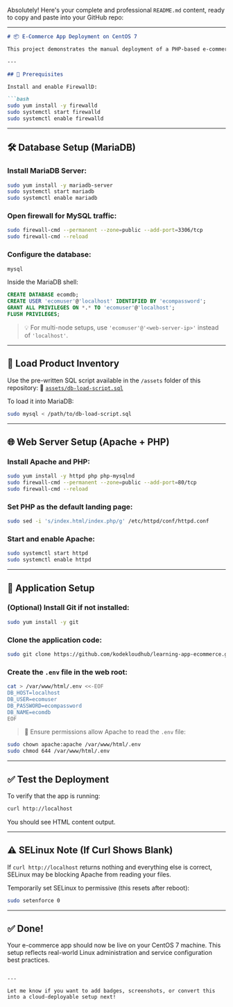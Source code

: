 Absolutely! Here's your complete and professional `README.md` content, ready to copy and paste into your GitHub repo:

---

````markdown
# 📦 E-Commerce App Deployment on CentOS 7

This project demonstrates the manual deployment of a PHP-based e-commerce application on a CentOS 7 Minimal server. It includes Apache, MariaDB, and PHP configuration — perfect for Linux system administration and cloud engineering practice.

---

## 🔧 Prerequisites

Install and enable FirewallD:

```bash
sudo yum install -y firewalld
sudo systemctl start firewalld
sudo systemctl enable firewalld
````

---

## 🛠️ Database Setup (MariaDB)

### Install MariaDB Server:

```bash
sudo yum install -y mariadb-server
sudo systemctl start mariadb
sudo systemctl enable mariadb
```

### Open firewall for MySQL traffic:

```bash
sudo firewall-cmd --permanent --zone=public --add-port=3306/tcp
sudo firewall-cmd --reload
```

### Configure the database:

```bash
mysql
```

Inside the MariaDB shell:

```sql
CREATE DATABASE ecomdb;
CREATE USER 'ecomuser'@'localhost' IDENTIFIED BY 'ecompassword';
GRANT ALL PRIVILEGES ON *.* TO 'ecomuser'@'localhost';
FLUSH PRIVILEGES;
```

> 💡 For multi-node setups, use `'ecomuser'@'<web-server-ip>'` instead of `'localhost'`.

---

## 🧾 Load Product Inventory

Use the pre-written SQL script available in the `/assets` folder of this repository:
📄 [`assets/db-load-script.sql`](assets/db-load-script.sql)

To load it into MariaDB:

```bash
sudo mysql < /path/to/db-load-script.sql
```

---

## 🌐 Web Server Setup (Apache + PHP)

### Install Apache and PHP:

```bash
sudo yum install -y httpd php php-mysqlnd
sudo firewall-cmd --permanent --zone=public --add-port=80/tcp
sudo firewall-cmd --reload
```

### Set PHP as the default landing page:

```bash
sudo sed -i 's/index.html/index.php/g' /etc/httpd/conf/httpd.conf
```

### Start and enable Apache:

```bash
sudo systemctl start httpd
sudo systemctl enable httpd
```

---

## 🧩 Application Setup

### (Optional) Install Git if not installed:

```bash
sudo yum install -y git
```

### Clone the application code:

```bash
sudo git clone https://github.com/kodekloudhub/learning-app-ecommerce.git /var/www/html/
```

### Create the `.env` file in the web root:

```bash
cat > /var/www/html/.env <<-EOF
DB_HOST=localhost
DB_USER=ecomuser
DB_PASSWORD=ecompassword
DB_NAME=ecomdb
EOF
```

> 🔐 Ensure permissions allow Apache to read the `.env` file:

```bash
sudo chown apache:apache /var/www/html/.env
sudo chmod 644 /var/www/html/.env
```

---

## ✅ Test the Deployment

To verify that the app is running:

```bash
curl http://localhost
```

You should see HTML content output.

---

## ⚠️ SELinux Note (If Curl Shows Blank)

If `curl http://localhost` returns nothing and everything else is correct, SELinux may be blocking Apache from reading your files.

Temporarily set SELinux to permissive (this resets after reboot):

```bash
sudo setenforce 0
```

---

## ✅ Done!

Your e-commerce app should now be live on your CentOS 7 machine. This setup reflects real-world Linux administration and service configuration best practices.

```

---

Let me know if you want to add badges, screenshots, or convert this into a cloud-deployable setup next!
```
